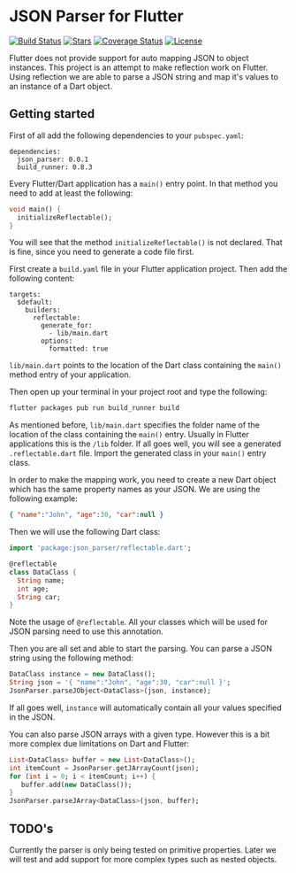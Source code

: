 # JSON Parser for Flutter
[![Build Status](https://travis-ci.org/gi097/json_parser.svg?branch=develop)](https://travis-ci.org/gi097/json_parser)
[![Stars](http://starveller.sigsev.io/api/repos/gi097/json_parser/badge)](http://starveller.sigsev.io/gi097/json_parser)
[![Coverage Status](https://coveralls.io/repos/github/gi097/json_parser/badge.svg?branch=develop)](https://coveralls.io/github/gi097/json_parser?branch=develop)
[![License](https://img.shields.io/badge/License-GPL%20v3-blue.svg)](LICENSE)

Flutter does not provide support for auto mapping JSON to object instances.
This project is an attempt to make reflection work on Flutter. Using reflection we
are able to parse a JSON string and map it's values to an instance of a Dart object.

## Getting started
First of all add the following dependencies to your `pubspec.yaml`:

```
dependencies:
  json_parser: 0.0.1
  build_runner: 0.8.3
```

Every Flutter/Dart application has a `main()` entry point. In that method
you need to add at least the following:

```dart
void main() {
  initializeReflectable();
}
```

You will see that the method `initializeReflectable()` is not declared. That is
fine, since you need to generate a code file first.

First create a `build.yaml` file in your Flutter application project. Then add the
following content:

```
targets:
  $default:
    builders:
      reflectable:
        generate_for:
          - lib/main.dart
        options:
          formatted: true
```

`lib/main.dart` points to the location of the Dart class containing the `main()`
method entry of your application.

Then open up your terminal in your project root and type the following:

```bash
flutter packages pub run build_runner build
```

As mentioned before, `lib/main.dart` specifies the folder name of the location of
the class containing the `main()` entry. Usually in Flutter applications this is
the `/lib` folder. If all goes well, you will see a generated `.reflectable.dart`
file. Import the generated class in your `main()` entry class.

In order to make the mapping work, you need to create a new Dart object which
has the same property names as your JSON. We are using the following example:

```json
{ "name":"John", "age":30, "car":null }
```

Then we will use the following Dart class:

```dart
import 'package:json_parser/reflectable.dart';

@reflectable
class DataClass {
  String name;
  int age;
  String car;
}
```

Note the usage of `@reflectable`. All your classes which will be used for JSON
parsing need to use this annotation.

Then you are all set and able to start the parsing. You can parse a JSON string
using the following method:

```dart
DataClass instance = new DataClass();
String json = '{ "name":"John", "age":30, "car":null }';
JsonParser.parseJObject<DataClass>(json, instance);
```

If all goes well, `instance` will automatically contain all your values specified
in the JSON.

You can also parse JSON arrays with a given type. However this is a bit more 
complex due limitations on Dart and Flutter:

```dart
List<DataClass> buffer = new List<DataClass>();
int itemCount = JsonParser.getJArrayCount(json);
for (int i = 0; i < itemCount; i++) {
   buffer.add(new DataClass());
}
JsonParser.parseJArray<DataClass>(json, buffer);
```

## TODO's
Currently the parser is only being tested on primitive properties. Later
we will test and add support for more complex types such as nested objects.
